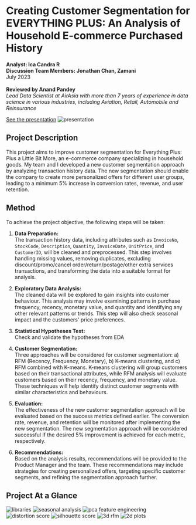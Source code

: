 # Creating Customer Segmentation for EVERYTHING PLUS: An Analysis of Household E-commerce Purchased History
**Analyst: Ica Candra R**<br>
**Discussion Team Members: Jonathan Chan, Zamani**<br>
July 2023<br>
<br>
**Reviewed by Anand Pandey**<br>
*Lead Data Scientist at AirAsia with more than 7 years of experience in data science in various industries, including Aviation, Retail, Automobile and Reinsurance*

[See the presentation](https://drive.google.com/file/d/1ptC5qAuxsKJ8R3n9-RmpL0u196IASoBb/view?usp=drive_link)
![presentation](https://github.com/icandra/customer_analysis_portfolio/blob/main/Customer%20Segmentation%20for%20EVERYTHING%20PLUS/images/title.png)

## Project Description
This project aims to improve customer segmentation for Everything Plus: Plus a Little Bit More, an e-commerce company specializing in household goods. My team and I developed a new customer segmentation approach by analyzing transaction history data. The new segmentation should enable the company to create more personalized offers for different user groups, leading to a minimum 5% increase in conversion rates, revenue, and user retention.

## Method

To achieve the project objective, the following steps will be taken:

1. **Data Preparation:** <br>
The transaction history data, including attributes such as `InvoiceNo`, `StockCode`, `Description`, `Quantity`, `InvoiceDate`, `UnitPrice`, and `CustomerID`, will be cleaned and preprocessed. This step involves handling missing values, removing duplicates, excluding discount/promo/cancel order/return/postage/other extra services transactions, and transforming the data into a suitable format for analysis.

2. **Exploratory Data Analysis:** <br>
The cleaned data will be explored to gain insights into customer behaviour. This analysis may involve examining patterns in purchase frequency, recency, monetary value, and quantity and identifying any other relevant patterns or trends. This step will also check seasonal impact and the customers' price preferences. 

3. **Statistical Hypotheses Test:** <br>
Check and validate the hypotheses from EDA

4. **Customer Segmentation:** <br>
Three approaches will be considered for customer segmentation: a) RFM (Recency, Frequency, Monetary), b) K-means clustering, and c) RFM combined with K-means. K-means clustering will group customers based on their transactional attributes, while RFM analysis will evaluate customers based on their recency, frequency, and monetary value. These techniques will help identify distinct customer segments with similar characteristics and behaviours.

5. **Evaluation:** <br>
The effectiveness of the new customer segmentation approach will be evaluated based on the success metrics defined earlier. The conversion rate, revenue, and retention will be monitored after implementing the new segmentation. The new segmentation approach will be considered successful if the desired 5% improvement is achieved for each metric, respectively.

6. **Recommendations:** <br>
Based on the analysis results, recommendations will be provided to the Product Manager and the team. These recommendations may include strategies for creating personalized offers, targeting specific customer segments, and refining the segmentation approach further.

## Project At a Glance
![libraries](https://github.com/icandra/customer_analysis_portfolio/blob/main/Customer%20Segmentation%20for%20EVERYTHING%20PLUS/images/libraries.png)
![seasonal analysis](https://github.com/icandra/customer_analysis_portfolio/blob/main/Customer%20Segmentation%20for%20EVERYTHING%20PLUS/images/seasonal%20analysis.png)
![pca feature engineering](https://github.com/icandra/customer_analysis_portfolio/blob/main/Customer%20Segmentation%20for%20EVERYTHING%20PLUS/images/PCA%20for%20filtering%20relevant%20features.png)
![distortion score](https://github.com/icandra/customer_analysis_portfolio/blob/main/Customer%20Segmentation%20for%20EVERYTHING%20PLUS/images/Distortion%20Score%20Elbow%20for%20KMeans%20Clustering.png)
![silhouette score](https://github.com/icandra/customer_analysis_portfolio/blob/main/Customer%20Segmentation%20for%20EVERYTHING%20PLUS/images/Silhouette%20score%20based%20on%20cluster's%20number.png)
![3d rfm](https://github.com/icandra/customer_analysis_portfolio/blob/main/Customer%20Segmentation%20for%20EVERYTHING%20PLUS/images/RFM%20Data%20Clustering.png)
![2d plots](https://github.com/icandra/customer_analysis_portfolio/blob/main/Customer%20Segmentation%20for%20EVERYTHING%20PLUS/images/2d%20plots%20_%20customer%20segmentation%20based%20on%20frequency%20and%20recency.png)
